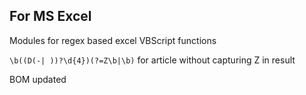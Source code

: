 ## For MS Excel

Modules for regex based excel VBScript functions

`\b((D(-| ))?\d{4})(?=Z\b|\b)` for article without capturing Z in result

BOM updated
